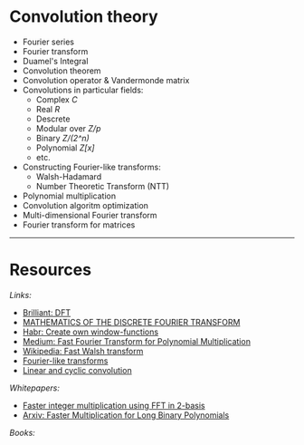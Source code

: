# Convolution theory

* Fourier series
* Fourier transform
* Duamel's Integral
* Convolution theorem
* Convolution operator & Vandermonde matrix
* Convolutions in particular fields: 
    * Complex *_C_*
    * Real *_R_*
    * Descrete 
    * Modular over *_Z/p_*
    * Binary *_Z/(2^n)_*
    * Polynomial *_Z[x]_*
    * etc.
* Constructing Fourier-like transforms:
    * Walsh-Hadamard
    * Number Theoretic Transform (NTT)
* Polynomial multiplication
* Convolution algoritm optimization
* Multi-dimensional Fourier transform
* Fourier transform for matrices

___

# Resources

*Links:*
* [Brilliant: DFT](https://brilliant.org/wiki/discrete-fourier-transform/)
* [MATHEMATICS OF THE DISCRETE FOURIER TRANSFORM](https://ccrma.stanford.edu/~jos/mdft/)
* [Habr: Create own window-functions](https://habr.com/ru/post/514170/)
* [Medium: Fast Fourier Transform for Polynomial Multiplication](https://medium.com/@aiswaryamathur/understanding-fast-fourier-transform-from-scratch-to-solve-polynomial-multiplication-8018d511162f)
* [Wikipedia: Fast Walsh transform](https://en.wikipedia.org/wiki/Fast_Walsh–Hadamard_transform)
* [Fourier-like transforms](http://atimopheyev.narod.ru/Numbers_Theory/Netscape/Compute_Integer/Fermat_Transform/DT-Fourier.HTM)
* [Linear and cyclic convolution](https://ru.dsplib.org/content/conv/conv.html)

*Whitepapers:*
* [Faster integer multiplication using FFT in 2-basis](https://ivv5hpp.uni-muenster.de/u/cl/WS2007-8/mult.pdf)
* [Arxiv: Faster Multiplication for Long Binary Polynomials](https://arxiv.org/pdf/1708.09746.pdf)

*Books:*
